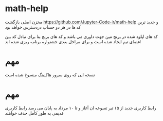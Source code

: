 # math-help
مخزن اصلی بازگشت https://github.com/Jupyter-Code-ir/math-help
و  جدید ترین کد ها در هر دو حساب دردسترس خواهد بود

کد های اپلود شده در برنچ مین جهت داوری می باشد و کد های برنچ  بتا برای تبادل کد بین اعضای تیم ایجاد شده است و برای مراحل بعدی جشنواره برنامه ریزی شده اند
# مهم
نسخه ایی که روی سرور هاکنینگ   منسوخ شده است 
# مهم
رابط کاربری جدید از ۱۵ تیر تسوعه ان آغاز و تا ۱۰ مرداد به پایان می رسد 
رابط کاربری قدیمی به طور کامل حذف خواهند 
